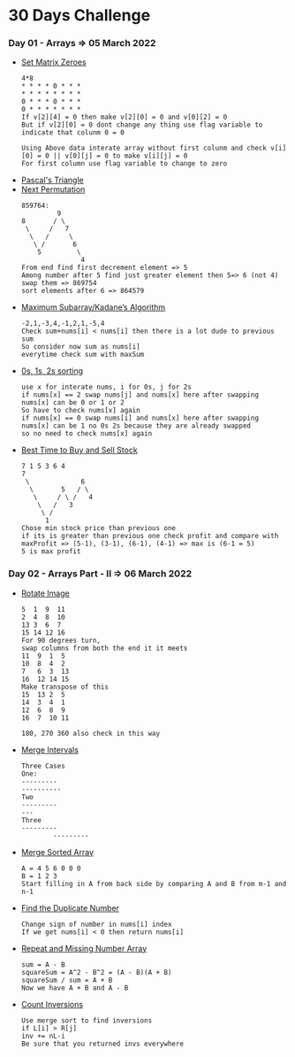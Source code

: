 # 30 Days Challenge
### Day 01 - Arrays => 05 March 2022
- [Set Matrix Zeroes](https://leetcode.com/problems/set-matrix-zeroes/)
    ```
    4*8
    * * * * 0 * * *
    * * * * * * * *
    0 * * * 0 * * *
    0 * * * * * * *
    If v[2][4] = 0 then make v[2][0] = 0 and v[0][2] = 0
    But if v[2][0] = 0 dont change any thing use flag variable to indicate that colunm 0 = 0

    Using Above data interate array without first colunm and check v[i][0] = 0 || v[0][j] = 0 to make v[i][j] = 0
    For first column use flag variable to change to zero
    ```
- [Pascal's Triangle](https://leetcode.com/problems/pascals-triangle/)
- [Next Permutation](https://leetcode.com/problems/next-permutation/)
    ```
    859764:
             9
    8       / \
     \     /   7
      \   /     \
       \ /       6
        5         \
                   4
    From end find first decrement element => 5
    Among number after 5 find just greater element then 5=> 6 (not 4)
    swap them => 869754
    sort elements after 6 => 864579
    ```
- [Maximum Subarray/Kadane’s Algorithm](https://leetcode.com/problems/maximum-subarray/)
    ```
    -2,1,-3,4,-1,2,1,-5,4
    Check sum+nums[i] < nums[i] then there is a lot dude to previous sum
    So consider now sum as nums[i]
    everytime check sum with maxSum
    ```
- [0s, 1s, 2s sorting](https://leetcode.com/problems/sort-colors/)
    ```
    use x for interate nums, i for 0s, j for 2s
    if nums[x] == 2 swap nums[j] and nums[x] here after swapping nums[x] can be 0 or 1 or 2
    So have to check nums[x] again
    if nums[x] == 0 swap nums[i] and nums[x] here after swapping nums[x] can be 1 no 0s 2s because they are already swapped
    so no need to check nums[x] again
    ```
- [Best Time to Buy and Sell Stock](https://leetcode.com/problems/best-time-to-buy-and-sell-stock/)
    ```
    7 1 5 3 6 4
    7
     \             6
      \       5   / \
       \     / \ /   4
        \   /   3
         \ /
          1
    Chose min stock price than previous one
    if its is greater than previous one check profit and compare with maxProfit => (5-1), (3-1), (6-1), (4-1) => max is (6-1 = 5)
    5 is max profit
    ```

### Day 02 - Arrays Part - II => 06 March 2022
- [Rotate Image](https://leetcode.com/problems/rotate-image/)
    ```
    5  1  9  11
    2  4  8  10
    13 3  6  7
    15 14 12 16
    For 90 degrees turn,
    swap columns from both the end it it meets
    11  9  1  5
    10  8  4  2
    7   6  3  13
    16  12 14 15
    Make transpose of this
    15  13 2  5
    14  3  4  1
    12  6  8  9
    16  7  10 11

    180, 270 360 also check in this way
    ```
- [Merge Intervals](https://leetcode.com/problems/merge-intervals/)
    ```
    Three Cases
    One:
    ---------
    ----------
    Two
    ---------
    ---
    Three
    ---------
            ---------
    ```
- [Merge Sorted Array](https://leetcode.com/problems/merge-sorted-array/)
    ```
    A = 4 5 6 0 0 0
    B = 1 2 3
    Start filling in A from back side by comparing A and B from m-1 and n-1
    ```
- [Find the Duplicate Number](https://leetcode.com/problems/find-the-duplicate-number/)
    ```
    Change sign of number in nums[i] index
    If we get nums[i] < 0 then return nums[i]
    ```
- [Repeat and Missing Number Array](https://www.interviewbit.com/problems/repeat-and-missing-number-array/)
    ```
    sum = A - B
    squareSum = A^2 - B^2 = (A - B)(A + B)
    squareSum / sum = A + B
    Now we have A + B and A - B
    ```
- [Count Inversions](https://www.codingninjas.com/codestudio/problems/count-inversions_615?leftPanelTab=0)
    ```
    Use merge sort to find inversions
    if L[i] > R[j]
    inv += nL-i
    Be sure that you returned invs everywhere
    ```
